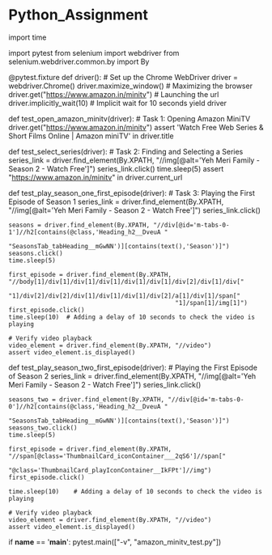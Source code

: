 # Python_Assignment


import time

import pytest
from selenium import webdriver
from selenium.webdriver.common.by import By


@pytest.fixture
def driver():
    # Set up the Chrome WebDriver
    driver = webdriver.Chrome()
    driver.maximize_window()                         # Maximizing the browser
    driver.get("https://www.amazon.in/minitv")       # Launching the url
    driver.implicitly_wait(10)                       # Implicit wait for 10 seconds
    yield driver


def test_open_amazon_minitv(driver):
    # Task 1: Opening Amazon MiniTV
    driver.get("https://www.amazon.in/minitv")
    assert 'Watch Free Web Series & Short Films Online | Amazon miniTV' in driver.title


def test_select_series(driver):
    # Task 2: Finding and Selecting a Series
    series_link = driver.find_element(By.XPATH, "//img[@alt='Yeh Meri Family - Season 2 - Watch Free']")
    series_link.click()
    time.sleep(5)
    assert "https://www.amazon.in/minitv" in driver.current_url


def test_play_season_one_first_episode(driver):
    # Task 3: Playing the First Episode of Season 1
    series_link = driver.find_element(By.XPATH, "//img[@alt='Yeh Meri Family - Season 2 - Watch Free']")
    series_link.click()

    seasons = driver.find_element(By.XPATH, "//div[@id='m-tabs-0-1']//h2[contains(@class,'Heading_h2__DveuA "
                                            "SeasonsTab_tabHeading__mGwNN')][contains(text(),'Season')]")
    seasons.click()
    time.sleep(5)

    first_episode = driver.find_element(By.XPATH, "//body[1]/div[1]/div[1]/div[1]/div[1]/div[1]/div[2]/div[1]/div["
                                                  "1]/div[2]/div[2]/div[1]/div[1]/div[1]/div[2]/a[1]/div[1]/span["
                                                  "1]/span[1]/img[1]")
    first_episode.click()
    time.sleep(10)  # Adding a delay of 10 seconds to check the video is playing

    # Verify video playback
    video_element = driver.find_element(By.XPATH, "//video")
    assert video_element.is_displayed()


def test_play_season_two_first_episode(driver):
    #  Playing the First Episode of Season 2
    series_link = driver.find_element(By.XPATH, "//img[@alt='Yeh Meri Family - Season 2 - Watch Free']")
    series_link.click()

    seasons_two = driver.find_element(By.XPATH, "//div[@id='m-tabs-0-0']//h2[contains(@class,'Heading_h2__DveuA "
                                                "SeasonsTab_tabHeading__mGwNN')][contains(text(),'Season')]")
    seasons_two.click()
    time.sleep(5)

    first_episode = driver.find_element(By.XPATH, "//span[@class='ThumbnailCard_iconContainer___2qS6']//span["
                                                  "@class='ThumbnailCard_playIconContainer__IkFPt']//img")
    first_episode.click()

    time.sleep(10)    # Adding a delay of 10 seconds to check the video is playing

    # Verify video playback
    video_element = driver.find_element(By.XPATH, "//video")
    assert video_element.is_displayed()


if __name__ == '__main__':
    pytest.main(["-v", "amazon_minitv_test.py"])
